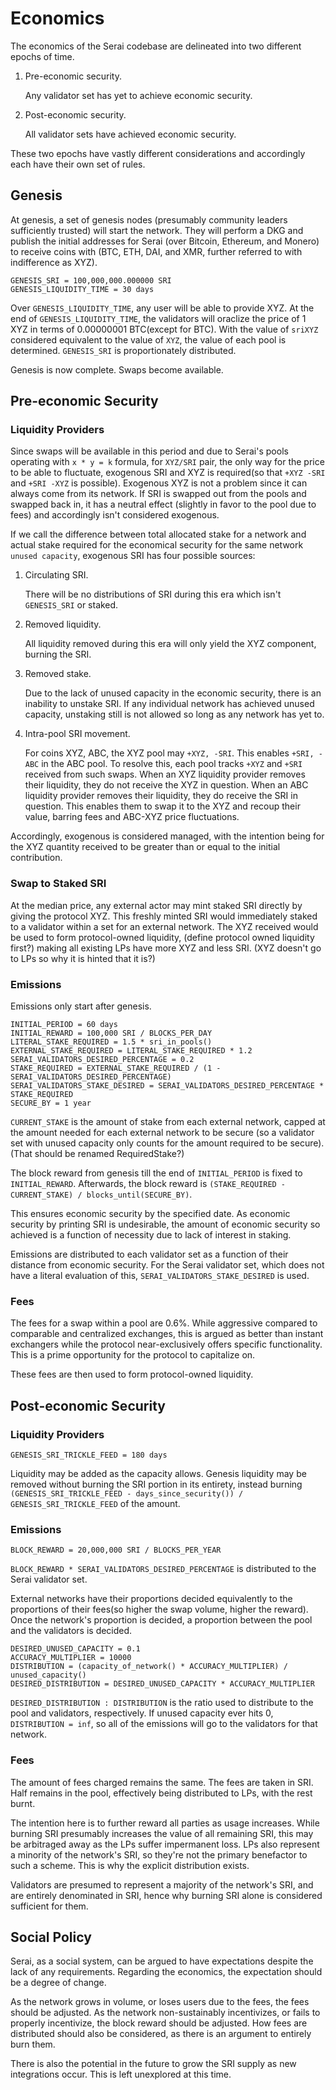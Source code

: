 # Economics

The economics of the Serai codebase are delineated into two different epochs of
time.

1) Pre-economic security.

   Any validator set has yet to achieve economic security.

2) Post-economic security.

    All validator sets have achieved economic security.

These two epochs have vastly different considerations and accordingly each have
their own set of rules.

## Genesis

At genesis, a set of genesis nodes (presumably community leaders sufficiently
trusted) will start the network. They will perform a DKG and publish the initial
addresses for Serai (over Bitcoin, Ethereum, and Monero) to receive coins with
(BTC, ETH, DAI, and XMR, further referred to with indifference as XYZ).

```
GENESIS_SRI = 100,000,000.000000 SRI
GENESIS_LIQUIDITY_TIME = 30 days
```

Over `GENESIS_LIQUIDITY_TIME`, any user will be able to provide XYZ. At the end
of `GENESIS_LIQUIDITY_TIME`, the validators will oraclize the price of 1 XYZ
in terms of 0.00000001 BTC(except for BTC). With the value of `sriXYZ`
considered equivalent to the value of `XYZ`, the value of each pool is
determined. `GENESIS_SRI` is proportionately distributed.

Genesis is now complete. Swaps become available.

## Pre-economic Security

### Liquidity Providers

Since swaps will be available in this period and due to Serai's pools operating
with `x * y = k` formula, for `XYZ/SRI` pair, the only way for the price to be able to
fluctuate, exogenous SRI and XYZ is required(so that `+XYZ -SRI` and `+SRI -XYZ` is possible).
Exogenous XYZ is not a problem since it can always come from its network. If SRI is swapped out
from the pools and swapped back in, it has a neutral effect (slightly in favor to the pool 
due to fees) and accordingly isn't considered exogenous.

If we call the difference between total allocated stake for a network and actual stake 
required for the economical security for the same network `unused capacity`, 
exogenous SRI has four possible sources:

1) Circulating SRI.

    There will be no distributions of SRI during this era which isn't
    `GENESIS_SRI` or staked.

2) Removed liquidity.

    All liquidity removed during this era will only yield the XYZ component,
    burning the SRI.

3) Removed stake.

    Due to the lack of unused capacity in the economic security, there is an
    inability to unstake SRI. If any individual network has achieved unused
    capacity, unstaking still is not allowed so long as any network has yet to.

4) Intra-pool SRI movement.

    For coins XYZ, ABC, the XYZ pool may `+XYZ, -SRI`. This enables `+SRI, -ABC`
    in the ABC pool. To resolve this, each pool tracks `+XYZ` and `+SRI`
    received from such swaps. When an XYZ liquidity provider removes their
    liquidity, they do not receive the XYZ in question. When an ABC liquidity
    provider removes their liquidity, they do receive the SRI in question. This
    enables them to swap it to the XYZ and recoup their value, barring fees
    and ABC-XYZ price fluctuations.

Accordingly, exogenous is considered managed, with the intention being for the
XYZ quantity received to be greater than or equal to the initial contribution.

### Swap to Staked SRI

At the median price, any external actor may mint staked SRI directly by giving the protocol
XYZ. This freshly minted SRI would immediately staked to a validator within a set 
for an external network. The XYZ received would be used to form protocol-owned liquidity,
(define protocol owned liquidity first?) making all existing LPs have more XYZ and less SRI.
(XYZ doesn't go to LPs so why it is hinted that it is?)

### Emissions

Emissions only start after genesis.

```
INITIAL_PERIOD = 60 days
INITIAL_REWARD = 100,000 SRI / BLOCKS_PER_DAY
LITERAL_STAKE_REQUIRED = 1.5 * sri_in_pools()
EXTERNAL_STAKE_REQUIRED = LITERAL_STAKE_REQUIRED * 1.2
SERAI_VALIDATORS_DESIRED_PERCENTAGE = 0.2
STAKE_REQUIRED = EXTERNAL_STAKE_REQUIRED / (1 - SERAI_VALIDATORS_DESIRED_PERCENTAGE)
SERAI_VALIDATORS_STAKE_DESIRED = SERAI_VALIDATORS_DESIRED_PERCENTAGE * STAKE_REQUIRED
SECURE_BY = 1 year
```

`CURRENT_STAKE` is the amount of stake from each external network, capped at the
amount needed for each external network to be secure (so a validator set with
unused capacity only counts for the amount required to be secure). (That should be renamed RequiredStake?)

The block reward from genesis till the end of `INITIAL_PERIOD` is fixed to
`INITIAL_REWARD`. Afterwards, the block reward is
`(STAKE_REQUIRED - CURRENT_STAKE) / blocks_until(SECURE_BY)`.

This ensures economic security by the specified date. As economic security by
printing SRI is undesirable, the amount of economic security so achieved is a
function of necessity due to lack of interest in staking.

Emissions are distributed to each validator set as a function of their distance
from economic security. For the Serai validator set, which does not have a
literal evaluation of this, `SERAI_VALIDATORS_STAKE_DESIRED` is used.

### Fees

The fees for a swap within a pool are 0.6%. While aggressive compared to
comparable and centralized exchanges, this is argued as better than instant
exchangers while the protocol near-exclusively offers specific functionality.
This is a prime opportunity for the protocol to capitalize on.

These fees are then used to form protocol-owned liquidity.

## Post-economic Security

### Liquidity Providers

```
GENESIS_SRI_TRICKLE_FEED = 180 days
```

Liquidity may be added as the capacity allows. Genesis liquidity may be removed
without burning the SRI portion in its entirety, instead burning
`(GENESIS_SRI_TRICKLE_FEED - days_since_security()) / GENESIS_SRI_TRICKLE_FEED`
of the amount.

### Emissions

```
BLOCK_REWARD = 20,000,000 SRI / BLOCKS_PER_YEAR
```

`BLOCK_REWARD * SERAI_VALIDATORS_DESIRED_PERCENTAGE` is distributed to the Serai
validator set.

External networks have their proportions decided equivalently to the proportions
of their fees(so higher the swap volume, higher the reward). Once the network's 
proportion is decided, a proportion between the pool and the validators is decided.

```
DESIRED_UNUSED_CAPACITY = 0.1
ACCURACY_MULTIPLIER = 10000
DISTRIBUTION = (capacity_of_network() * ACCURACY_MULTIPLIER) / unused_capacity()
DESIRED_DISTRIBUTION = DESIRED_UNUSED_CAPACITY * ACCURACY_MULTIPLIER
```

`DESIRED_DISTRIBUTION : DISTRIBUTION` is the ratio used to distribute to the
pool and validators, respectively. If unused capacity ever hits 0,
`DISTRIBUTION = inf`, so all of the emissions will go to the validators for that
network.

### Fees

The amount of fees charged remains the same. The fees are taken in SRI. Half
remains in the pool, effectively being distributed to LPs, with the rest burnt.

The intention here is to further reward all parties as usage increases. While
burning SRI presumably increases the value of all remaining SRI, this may be
arbitraged away as the LPs suffer impermanent loss. LPs also represent a
minority of the network's SRI, so they're not the primary benefactor to such a
scheme. This is why the explicit distribution exists.

Validators are presumed to represent a majority of the network's SRI, and are
entirely denominated in SRI, hence why burning SRI alone is considered
sufficient for them.

## Social Policy

Serai, as a social system, can be argued to have expectations despite the lack
of any requirements. Regarding the economics, the expectation should be a degree
of change.

As the network grows in volume, or loses users due to the fees, the fees should
be adjusted. As the network non-sustainably incentivizes, or fails to properly
incentivize, the block reward should be adjusted. How fees are distributed
should also be considered, as there is an argument to entirely burn them.

There is also the potential in the future to grow the SRI supply as new
integrations occur. This is left unexplored at this time.
